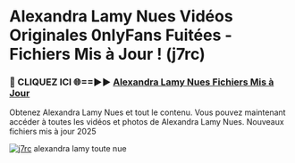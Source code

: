 # Alexandra Lamy Nues Vidéos Originales 0nlyFans Fuitées - Fichiers Mis à Jour ! (j7rc)

<h3>🔴 CLIQUEZ ICI 🌐==►► <a href="https://tinyurl.com/2pmr4ezf" rel="nofollow">Alexandra Lamy Nues Fichiers Mis à Jour</a></h3>

Obtenez Alexandra Lamy Nues et tout le contenu. Vous pouvez maintenant accéder à toutes les vidéos et photos de Alexandra Lamy Nues. Nouveaux fichiers mis à jour 2025

[![j7rc](https://i.imgur.com/6SNvagu.gif)](https://tinyurl.com/2pmr4ezf)
alexandra lamy toute nue